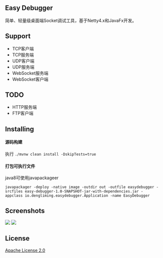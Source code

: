 ## Easy Debugger

简单、轻量级桌面端Socket调试工具，基于Netty4.x和JavaFx开发。

## Support

- TCP客户端
- TCP服务端
- UDP客户端
- UDP服务端
- WebSocket服务端
- WebSocket客户端

## TODO

- HTTP服务端
- FTP客户端

## Installing

#### 源码构建

执行 ```./mvnw clean install -DskipTests=true```

#### 打包可执行文件

java8可使用javapackageer

``` 
javapackager -deploy -native image -outdir out -outfile easydebugger -srcfiles easy-debugger-1.0-SNAPSHOT-jar-with-dependencies.jar -appclass io.dengliming.easydebugger.Application -name EasyDebugger
```

## Screenshots

![](https://dengliming.github.io/images/easy-debugger/tcp_server.png)
![](https://dengliming.github.io/images/easy-debugger/tcp_client.png)

## License

[Apache License 2.0](/LICENSE)
